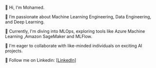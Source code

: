 
👋 Hi, I'm Mohamed.

👀 I’m passionate about Machine Learning Engineering, Data Engineering, and Deep Learning.

🌱 Currently, I'm diving into MLOps, exploring tools like Azure Machine Learning ,Amazon SageMaker and MLFlow.

👯 I'm eager to collaborate with like-minded individuals on exciting AI projects.

💬 Follow me on Linkedin: [[LinkedIn](https://www.linkedin.com/in/abdelli-mohamed-ammar/)]

<!---
Mohamedabdelli/Mohamedabdelli is a ✨ special ✨ repository because its `README.md` (this file) appears on your GitHub profile.
You can click the Preview link to take a look at your changes.
--->
